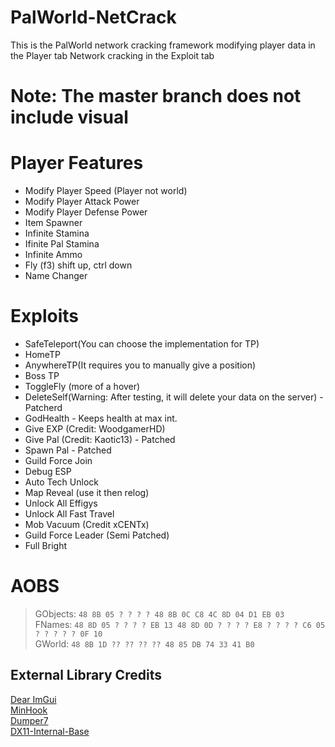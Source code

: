 # PalWorld-NetCrack
This is the PalWorld network cracking framework
modifying player data in the Player tab
Network cracking in the Exploit tab
# Note: The master branch does not include visual

# Player Features
- Modify Player Speed (Player not world)
- Modify Player Attack Power
- Modify Player Defense Power
- Item Spawner
- Infinite Stamina
- Ifinite Pal Stamina
- Infinite Ammo
- Fly (f3) shift up, ctrl down
- Name Changer

# Exploits
- SafeTeleport(You can choose the implementation for TP)  
- HomeTP  
- AnywhereTP(It requires you to manually give a position)
- Boss TP
- ToggleFly (more of a hover)  
- DeleteSelf(Warning: After testing, it will delete your data on the server)  - Patcherd
- GodHealth - Keeps health at max int.
- Give EXP (Credit: WoodgamerHD)  
- Give Pal (Credit: Kaotic13)  - Patched
- Spawn Pal - Patched
- Guild Force Join
- Debug ESP
- Auto Tech Unlock
- Map Reveal (use it then relog)
- Unlock All Effigys
- Unlock All Fast Travel
- Mob Vacuum (Credit xCENTx)
- Guild Force Leader (Semi Patched)
- Full Bright
  

# AOBS
> GObjects: `48 8B 05 ? ? ? ? 48 8B 0C C8 4C 8D 04 D1 EB 03`  
> FNames: `48 8D 05 ? ? ? ? EB 13 48 8D 0D ? ? ? ? E8 ? ? ? ? C6 05 ? ? ? ? ? 0F 10`  
> GWorld: `48 8B 1D ?? ?? ?? ?? 48 85 DB 74 33 41 B0`  

## External Library Credits
[Dear ImGui](https://github.com/ocornut/imgui)  
[MinHook](https://github.com/TsudaKageyu/minhook)  
[Dumper7](https://github.com/Encryqed/Dumper-7)  
[DX11-Internal-Base](https://github.com/NightFyre/DX11-ImGui-Internal-Hook)  
